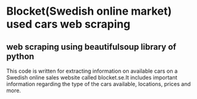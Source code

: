 # Blocket(Swedish online market) used cars web scraping

## web scraping using beautifulsoup library of python

This code is written for extracting information on available cars on a 
Swedish online sales website called blocket.se.It includes important information
regarding the type of the cars available, locations, prices and more.
